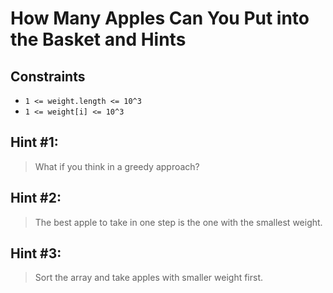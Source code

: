# How Many Apples Can You Put into the Basket and Hints

## Constraints
-   `1 <= weight.length <= 10^3`
-   `1 <= weight[i] <= 10^3`

## Hint #1:
> What if you think in a greedy approach?

## Hint #2: 
> The best apple to take in one step is the one with the smallest weight.

## Hint #3:
> Sort the array and take apples with smaller weight first.